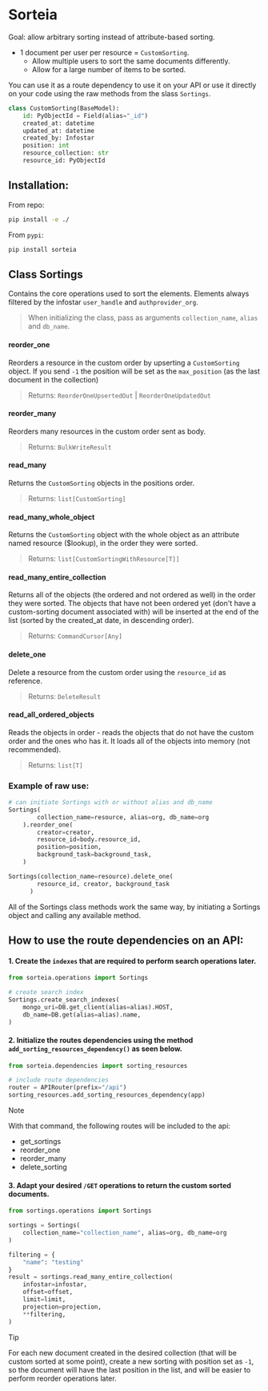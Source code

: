 # Sorteia
Goal: allow arbitrary sorting instead of attribute-based sorting.

- 1 document per user per resource = `CustomSorting`.
  - Allow multiple users to sort the same documents differently.
  - Allow for a large number of items to be sorted.

You can use it as a route dependency to use it on your API or use it directly on your code using the raw methods from the slass `Sortings`.

```python
class CustomSorting(BaseModel):
    id: PyObjectId = Field(alias="_id")
    created_at: datetime
    updated_at: datetime
    created_by: Infostar
    position: int
    resource_collection: str 
    resource_id: PyObjectId
```

## Installation:
From repo:
```sh
pip install -e ./
```
From `pypi`:
```sh
pip install sorteia
```

## Class Sortings
Contains the core operations used to sort the elements. Elements always filtered by the infostar `user_handle` and `authprovider_org`. 

> When initializing the class, pass as arguments `collection_name`, `alias` and `db_name`. 

#### reorder_one
Reorders a resource in the custom order by upserting a `CustomSorting` object. If you send `-1` the position will be set as the `max_position` (as the last document in the collection)
> Returns: `ReorderOneUpsertedOut` | `ReorderOneUpdatedOut`

#### reorder_many
Reorders many resources in the custom order sent as body.
> Returns: `BulkWriteResult`

#### read_many
Returns the `CustomSorting` objects in the positions order.
> Returns: `list[CustomSorting]`

#### read_many_whole_object
Returns the `CustomSorting` object with the whole object as an attribute named resource ($lookup), in the order they were sorted.
> Returns: `list[CustomSortingWithResource[T]]`

#### read_many_entire_collection
Returns all of the objects (the ordered and not ordered as well) in the order they were sorted. The objects that have not been ordered yet (don't have a custom-sorting document associated with) will be inserted at the end of the list (sorted by the created_at date, in descending order).
> Returns: `CommandCursor[Any]` 

#### delete_one
Delete a resource from the custom order using the `resource_id` as reference. 
> Returns: `DeleteResult`

#### read_all_ordered_objects
Reads the objects in order - reads the objects that do not have the custom order and the ones who has it. It loads all of the objects into memory (not recommended).
> Returns: `list[T]`

### Example of raw use:
```python
# can initiate Sortings with or without alias and db_name
Sortings(
        collection_name=resource, alias=org, db_name=org
    ).reorder_one(
        creator=creator,
        resource_id=body.resource_id,
        position=position,
        background_task=background_task,
    )

Sortings(collection_name=resource).delete_one(
        resource_id, creator, background_task
      )
```
All of the Sortings class methods work the same way, by initiating a Sortings object and calling any available method.


## How to use the route dependencies on an API:
#### 1. Create the `indexes` that are required to perform search operations later.
```python
from sorteia.operations import Sortings

# create search index
Sortings.create_search_indexes(
    mongo_uri=DB.get_client(alias=alias).HOST,
    db_name=DB.get(alias=alias).name,
)
```

#### 2. Initialize the routes dependencies using the method `add_sorting_resources_dependency()` as seen below.
```python
from sorteia.dependencies import sorting_resources

# include route dependencies
router = APIRouter(prefix="/api")
sorting_resources.add_sorting_resources_dependency(app)
```
> [!NOTE]
> With that command, the following routes will be included to the api:
> - get_sortings
> - reorder_one
> - reorder_many
> - delete_sorting


#### 3. Adapt your desired `/GET` operations to return the custom sorted documents. 
```python
from sortings.operations import Sortings

sortings = Sortings(
    collection_name="collection_name", alias=org, db_name=org
)

filtering = { 
    "name": "testing"
}
result = sortings.read_many_entire_collection(
    infostar=infostar,
    offset=offset,
    limit=limit,
    projection=projection,
    **filtering,
)
```
> [!TIP]
> For each new document created in the desired collection (that will be custom sorted at some point), create a new sorting with position set as `-1`, so the document will have the last position in the list, and will be easier to perform reorder operations later.